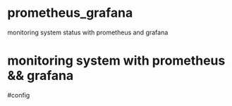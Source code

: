 <h1> prometheus_grafana</h1>
monitoring system status with prometheus and grafana 


<h1>monitoring system with prometheus && grafana</h1> 
#config
